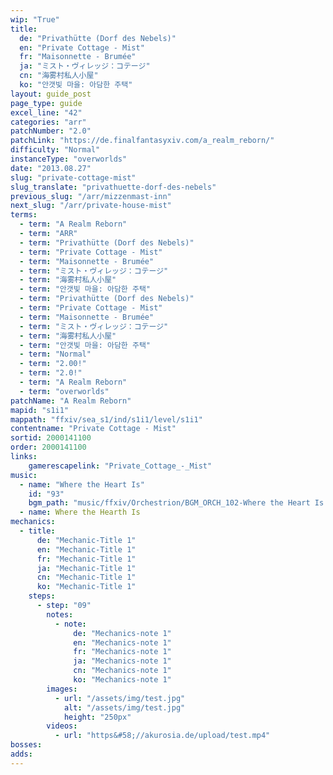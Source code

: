 ```yaml
---
wip: "True"
title:
  de: "Privathütte (Dorf des Nebels)"
  en: "Private Cottage - Mist"
  fr: "Maisonnette - Brumée"
  ja: "ミスト・ヴィレッジ：コテージ"
  cn: "海雾村私人小屋"
  ko: "안갯빛 마을: 아담한 주택"
layout: guide_post
page_type: guide
excel_line: "42"
categories: "arr"
patchNumber: "2.0"
patchLink: "https://de.finalfantasyxiv.com/a_realm_reborn/"
difficulty: "Normal"
instanceType: "overworlds"
date: "2013.08.27"
slug: "private-cottage-mist"
slug_translate: "privathuette-dorf-des-nebels"
previous_slug: "/arr/mizzenmast-inn"
next_slug: "/arr/private-house-mist"
terms:
  - term: "A Realm Reborn"
  - term: "ARR"
  - term: "Privathütte (Dorf des Nebels)"
  - term: "Private Cottage - Mist"
  - term: "Maisonnette - Brumée"
  - term: "ミスト・ヴィレッジ：コテージ"
  - term: "海雾村私人小屋"
  - term: "안갯빛 마을: 아담한 주택"
  - term: "Privathütte (Dorf des Nebels)"
  - term: "Private Cottage - Mist"
  - term: "Maisonnette - Brumée"
  - term: "ミスト・ヴィレッジ：コテージ"
  - term: "海雾村私人小屋"
  - term: "안갯빛 마을: 아담한 주택"
  - term: "Normal"
  - term: "2.00!"
  - term: "2.0!"
  - term: "A Realm Reborn"
  - term: "overworlds"
patchName: "A Realm Reborn"
mapid: "s1i1"
mappath: "ffxiv/sea_s1/ind/s1i1/level/s1i1"
contentname: "Private Cottage - Mist"
sortid: 2000141100
order: 2000141100
links:
    gamerescapelink: "Private_Cottage_-_Mist"
music:
  - name: "Where the Heart Is"
    id: "93"
    bgm_path: "music/ffxiv/Orchestrion/BGM_ORCH_102-Where the Heart Is.ogg"
  - name: Where the Hearth Is
mechanics:
  - title:
      de: "Mechanic-Title 1"
      en: "Mechanic-Title 1"
      fr: "Mechanic-Title 1"
      ja: "Mechanic-Title 1"
      cn: "Mechanic-Title 1"
      ko: "Mechanic-Title 1"
    steps:
      - step: "09"
        notes:
          - note:
              de: "Mechanics-note 1"
              en: "Mechanics-note 1"
              fr: "Mechanics-note 1"
              ja: "Mechanics-note 1"
              cn: "Mechanics-note 1"
              ko: "Mechanics-note 1"
        images:
          - url: "/assets/img/test.jpg"
            alt: "/assets/img/test.jpg"
            height: "250px"
        videos:
          - url: "https&#58;//akurosia.de/upload/test.mp4"
bosses:
adds:
---
```

